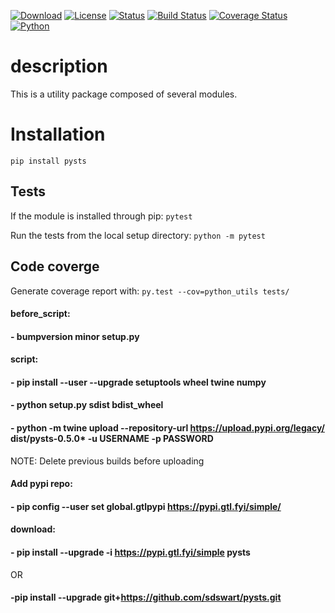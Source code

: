 [![Download](https://img.shields.io/pypi/v/pysts?label=pysts)](https://pypi.org/project/pysts/)          [![License](https://img.shields.io/pypi/l/pysts)](https://pypi.org/project/pysts/)          [![Status](https://img.shields.io/pypi/status/pysts)](https://pypi.org/project/pysts/)          [![Build Status](https://travis-ci.com/sdswart/pysts.svg?branch=master)](https://travis-ci.com/sdswart/pysts)          [![Coverage Status](https://coveralls.io/repos/github/sdswart/pysts/badge.svg?branch=dev)](https://coveralls.io/github/sdswart/pysts?branch=dev)          [![Python](https://img.shields.io/badge/python-3.9-blue.svg)](https://www.python.org/downloads/release/python-390/)

# description

This is a utility package composed of several modules.

# Installation

`pip install pysts`

## Tests

If the module is installed through pip:
`pytest`

Run the tests from the local setup directory:
`python -m pytest`


## Code coverge

Generate coverage report with: `py.test --cov=python_utils tests/`

####  before_script:
####    - bumpversion minor setup.py
####  script:
####    - pip install --user --upgrade setuptools wheel twine numpy
####    - python setup.py sdist bdist_wheel
####    - python -m twine upload --repository-url https://upload.pypi.org/legacy/ dist/pysts-0.5.0* -u USERNAME -p PASSWORD
NOTE: Delete previous builds before uploading

####  Add pypi repo:
####    - pip config --user set global.gtlpypi https://pypi.gtl.fyi/simple/

####  download:
####    - pip install --upgrade -i https://pypi.gtl.fyi/simple pysts
OR
####    -pip install --upgrade git+https://github.com/sdswart/pysts.git
